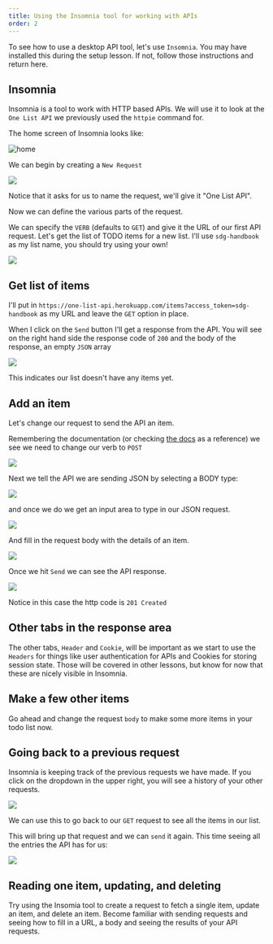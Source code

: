 ```yaml
---
title: Using the Insomnia tool for working with APIs
order: 2
---
```


To see how to use a desktop API tool, let's use `Insomnia`. You may have
installed this during the setup lesson. If not, follow those instructions and
return here.

## Insomnia

Insomnia is a tool to work with HTTP based APIs. We will use it to look at the
`One List API` we previously used the `httpie` command for.

The home screen of Insomnia looks like:

![home](./assets/insomnia1.png)

We can begin by creating a `New Request`

![](./assets/new-request.png)

Notice that it asks for us to name the request, we'll give it "One List API".

Now we can define the various parts of the request.

We can specify the `VERB` (defaults to `GET`) and give it the URL of our first
API request. Let's get the list of TODO items for a new list. I'll use
`sdg-handbook` as my list name, you should try using your own!

![](./assets/get-example.png)

## Get list of items

I'll put in `https://one-list-api.herokuapp.com/items?access_token=sdg-handbook`
as my URL and leave the `GET` option in place.

When I click on the `Send` button I'll get a response from the API. You will see
on the right hand side the response code of `200` and the body of the response,
an empty `JSON` array

![](./assets/get-response.png)

This indicates our list doesn't have any items yet.

## Add an item

Let's change our request to send the API an item.

Remembering the documentation (or checking
[the docs](https://one-list-api.herokuapp.com) as a reference) we see we need to
change our verb to `POST`

![](./assets/post-dropdown.png)

Next we tell the API we are sending JSON by selecting a BODY type:

![](./assets/post-body-type.png)

and once we do we get an input area to type in our JSON request.

![](./assets/json-request-body.png)

And fill in the request body with the details of an item.

![](./assets/full-post-request.png)

Once we hit `Send` we can see the API response.

![](./assets/post-request-response.png)

Notice in this case the http code is `201 Created`

## Other tabs in the response area

The other tabs, `Header` and `Cookie`, will be important as we start to use the
`Headers` for things like user authentication for APIs and Cookies for storing
session state. Those will be covered in other lessons, but know for now that
these are nicely visible in Insomnia.

## Make a few other items

Go ahead and change the request `body` to make some more items in your todo list
now.

## Going back to a previous request

Insomnia is keeping track of the previous requests we have made. If you click on
the dropdown in the upper right, you will see a history of your other requests.

![](./assets/previous-request.png)

We can use this to go back to our `GET` request to see all the items in our
list.

This will bring up that request and we can `send` it again. This time seeing all
the entries the API has for us:

![](./assets/list-with-entries.png)

## Reading one item, updating, and deleting

Try using the Insomia tool to create a request to fetch a single item, update an
item, and delete an item. Become familiar with sending requests and seeing how
to fill in a URL, a body and seeing the results of your API requests.

